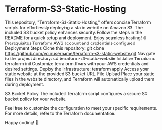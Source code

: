# Terraform-S3-Static-Hosting
This repository, "Terraform-S3-Static-Hosting," offers concise Terraform scripts for effortlessly deploying a static website on Amazon S3. The included S3 bucket policy enhances security. Follow the steps in the README for a quick setup and deployment.  Enjoy seamless hosting! 🌐
Prerequisites
Terraform
AWS account and credentials configured
Deployment Steps
Clone this repository: git clone https://github.com/yourusername/terraform-s3-static-website.git
Navigate to the project directory: cd terraform-s3-static-website
Initialize Terraform: terraform init
Customize terraform.tfvars with your AWS credentials and desired settings.
Deploy the infrastructure: terraform apply
Access your static website at the provided S3 bucket URL.
File Upload
Place your static files in the website directory, and Terraform will automatically upload them during deployment.

S3 Bucket Policy
The included Terraform script configures a secure S3 bucket policy for your website.

Feel free to customize the configuration to meet your specific requirements. For more details, refer to the Terraform documentation.

Happy coding! 🚀
